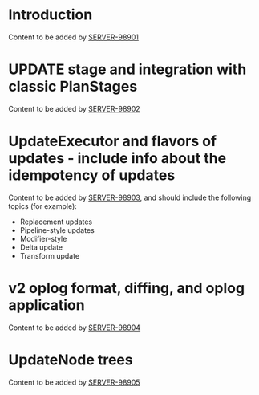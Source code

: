 # Introduction

Content to be added by [SERVER-98901](https://jira.mongodb.org/browse/SERVER-98901)

# UPDATE stage and integration with classic PlanStages

Content to be added by [SERVER-98902](https://jira.mongodb.org/browse/SERVER-98902)

# UpdateExecutor and flavors of updates - include info about the idempotency of updates

Content to be added by [SERVER-98903](https://jira.mongodb.org/browse/SERVER-98903), and should
include the following topics (for example):

- Replacement updates
- Pipeline-style updates
- Modifier-style
- Delta update
- Transform update

# v2 oplog format, diffing, and oplog application

Content to be added by [SERVER-98904](https://jira.mongodb.org/browse/SERVER-98904)

# UpdateNode trees

Content to be added by [SERVER-98905](https://jira.mongodb.org/browse/SERVER-98905)
